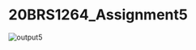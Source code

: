 # 20BRS1264_Assignment5
![output5](https://user-images.githubusercontent.com/94631731/157213350-e8c4a891-7fa0-4939-91cc-1bdb351e6c04.png)
